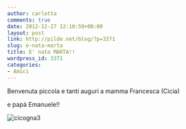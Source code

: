 ```yaml
---
author: carlotta
comments: true
date: 2012-12-27 12:10:59+00:00
layout: post
link: http://pilde.net/blog/?p=3371
slug: e-nata-marta
title: E' nata MARTA!!
wordpress_id: 3371
categories:
- Amici
---
```


Benvenuta piccola e tanti auguri a mamma Francesca (Cicia)


 e papà Emanuele!!

![cicogna3]({{baseurl}}/uploads/2012/12/cicogna3.jpg)



